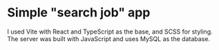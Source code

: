 # Simple "search job" app
I used Vite with React and TypeScript as the base, and SCSS for styling. 
The server was built with JavaScript and uses MySQL as the database.
